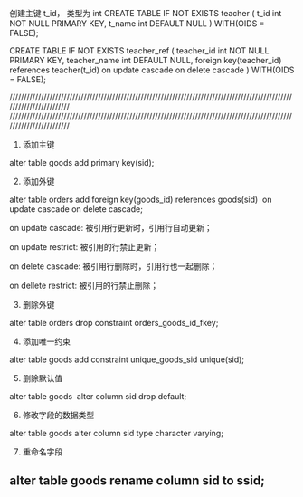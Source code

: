 创建主键 t_id， 类型为 int
CREATE TABLE IF NOT EXISTS teacher (
	t_id int NOT NULL PRIMARY KEY,
	t_name int DEFAULT NULL
) WITH(OIDS = FALSE);


CREATE TABLE IF NOT EXISTS teacher_ref (
	teacher_id int NOT NULL PRIMARY KEY,
	teacher_name int DEFAULT NULL,
	foreign key(teacher_id) references teacher(t_id) on update cascade on delete cascade
) WITH(OIDS = FALSE);

////////////////////////////////////////////////////////////////////////////////////////////////////////////////////////
////////////////////////////////////////////////////////////////////////////////////////////////////////////////////////

1. 添加主键

alter table goods add primary key(sid);

2. 添加外键

alter table orders add foreign key(goods_id) references goods(sid)  on update cascade on delete cascade;

on update cascade: 被引用行更新时，引用行自动更新； 

on update restrict: 被引用的行禁止更新；

on delete cascade: 被引用行删除时，引用行也一起删除；

on dellete restrict: 被引用的行禁止删除；

3. 删除外键

alter table orders drop constraint orders_goods_id_fkey;

4. 添加唯一约束

alter table goods add constraint unique_goods_sid unique(sid);

5. 删除默认值

alter table goods  alter column sid drop default;

6. 修改字段的数据类型

alter table goods alter column sid type character varying;

7. 重命名字段

alter table goods rename column sid to ssid;
---------------------

